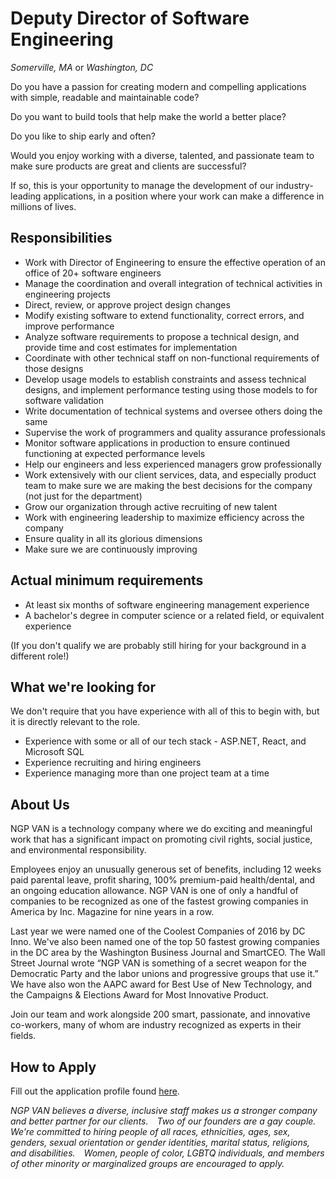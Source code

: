 Deputy Director of Software Engineering
================
*Somerville, MA* or *Washington, DC*

Do you have a passion for creating modern and compelling applications with simple, readable and maintainable code?

Do you want to build tools that help make the world a better place?

Do you like to ship early and often?

Would you enjoy working with a diverse, talented, and passionate team to make sure products are great and clients are successful?

If so, this is your opportunity to manage the development of our industry-leading applications, in a position where your work can make a difference in millions of lives.

Responsibilities
----------------

* Work with Director of Engineering to ensure the effective operation of an office of 20+ software engineers
* Manage the coordination and overall integration of technical activities in engineering projects
* Direct, review, or approve project design changes
* Modify existing software to extend functionality, correct errors, and improve performance
* Analyze software requirements to propose a technical design, and provide time and cost estimates for implementation
* Coordinate with other technical staff on non-functional requirements of those designs
* Develop usage models to establish constraints and assess technical designs, and implement performance testing using those models to for software validation
* Write documentation of technical systems and oversee others doing the same
* Supervise the work of programmers and quality assurance professionals
* Monitor software applications in production to ensure continued functioning at expected performance levels
* Help our engineers and less experienced managers grow professionally
* Work extensively with our client services, data, and especially product team to make sure we are making the best decisions for the company (not just for the department)
* Grow our organization through active recruiting of new talent
* Work with engineering leadership to maximize efficiency across the company
* Ensure quality in all its glorious dimensions
* Make sure we are continuously improving

Actual minimum requirements
---------------------------

* At least six months of software engineering management experience
* A bachelor's degree in computer science or a related field, or equivalent experience

(If you don't qualify we are probably still hiring for your background in a different role!)

What we're looking for
----------------------

We don't require that you have experience with all of this to begin with, but it is directly relevant to the role.

* Experience with some or all of our tech stack - ASP.NET, React, and Microsoft SQL
* Experience recruiting and hiring engineers
* Experience managing more than one project team at a time

About Us
--------

NGP VAN is a technology company where we do exciting and meaningful work that has a significant impact on promoting civil rights, social justice, and environmental responsibility.

Employees enjoy an unusually generous set of benefits, including 12 weeks paid parental leave, profit sharing, 100% premium-paid health/dental, and an ongoing education allowance. NGP VAN is one of only a handful of companies to be recognized as one of the fastest growing companies in America by Inc. Magazine for nine years in a row.

Last year we were named one of the Coolest Companies of 2016 by DC Inno. We've also been named one of the top 50 fastest growing companies in the DC area by the Washington Business Journal and SmartCEO. The Wall Street Journal wrote “NGP VAN is something of a secret weapon for the Democratic Party and the labor unions and progressive groups that use it.” We have also won the AAPC award for Best Use of New Technology, and the Campaigns & Elections Award for Most Innovative Product.

Join our team and work alongside 200 smart, passionate, and innovative co-workers, many of whom are industry recognized as experts in their fields.

How to Apply
------------

Fill out the application profile found [here](https://put.the.link/here/drew).

_NGP VAN believes a diverse, inclusive staff makes us a stronger company and better partner for our clients.  Two of our founders are a gay couple.  We’re committed to hiring people of all races, ethnicities, ages, sex, genders, sexual orientation or gender identities, marital status, religions, and disabilities.  Women, people of color, LGBTQ individuals, and members of other minority or marginalized groups are encouraged to apply._
